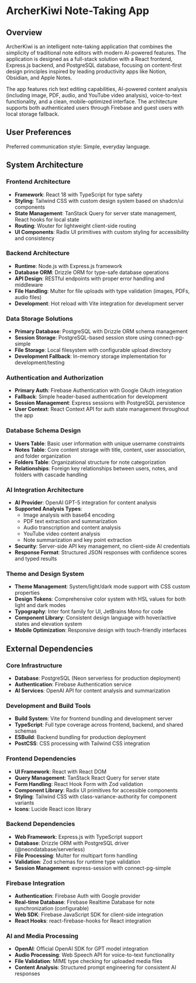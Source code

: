 # ArcherKiwi Note-Taking App

## Overview

ArcherKiwi is an intelligent note-taking application that combines the simplicity of traditional note editors with modern AI-powered features. The application is designed as a full-stack solution with a React frontend, Express.js backend, and PostgreSQL database, focusing on content-first design principles inspired by leading productivity apps like Notion, Obsidian, and Apple Notes.

The app features rich text editing capabilities, AI-powered content analysis (including image, PDF, audio, and YouTube video analysis), voice-to-text functionality, and a clean, mobile-optimized interface. The architecture supports both authenticated users through Firebase and guest users with local storage fallback.

## User Preferences

Preferred communication style: Simple, everyday language.

## System Architecture

### Frontend Architecture
- **Framework**: React 18 with TypeScript for type safety
- **Styling**: Tailwind CSS with custom design system based on shadcn/ui components
- **State Management**: TanStack Query for server state management, React hooks for local state
- **Routing**: Wouter for lightweight client-side routing
- **UI Components**: Radix UI primitives with custom styling for accessibility and consistency

### Backend Architecture
- **Runtime**: Node.js with Express.js framework
- **Database ORM**: Drizzle ORM for type-safe database operations
- **API Design**: RESTful endpoints with proper error handling and middleware
- **File Handling**: Multer for file uploads with type validation (images, PDFs, audio files)
- **Development**: Hot reload with Vite integration for development server

### Data Storage Solutions
- **Primary Database**: PostgreSQL with Drizzle ORM schema management
- **Session Storage**: PostgreSQL-based session store using connect-pg-simple
- **File Storage**: Local filesystem with configurable upload directory
- **Development Fallback**: In-memory storage implementation for development/testing

### Authentication and Authorization
- **Primary Auth**: Firebase Authentication with Google OAuth integration
- **Fallback**: Simple header-based authentication for development
- **Session Management**: Express sessions with PostgreSQL persistence
- **User Context**: React Context API for auth state management throughout the app

### Database Schema Design
- **Users Table**: Basic user information with unique username constraints
- **Notes Table**: Core content storage with title, content, user association, and folder organization
- **Folders Table**: Organizational structure for note categorization
- **Relationships**: Foreign key relationships between users, notes, and folders with cascade handling

### AI Integration Architecture
- **AI Provider**: OpenAI GPT-5 integration for content analysis
- **Supported Analysis Types**: 
  - Image analysis with base64 encoding
  - PDF text extraction and summarization
  - Audio transcription and content analysis
  - YouTube video content analysis
  - Note summarization and key point extraction
- **Security**: Server-side API key management, no client-side AI credentials
- **Response Format**: Structured JSON responses with confidence scores and typed results

### Theme and Design System
- **Theme Management**: System/light/dark mode support with CSS custom properties
- **Design Tokens**: Comprehensive color system with HSL values for both light and dark modes
- **Typography**: Inter font family for UI, JetBrains Mono for code
- **Component Library**: Consistent design language with hover/active states and elevation system
- **Mobile Optimization**: Responsive design with touch-friendly interfaces

## External Dependencies

### Core Infrastructure
- **Database**: PostgreSQL (Neon serverless for production deployment)
- **Authentication**: Firebase Authentication service
- **AI Services**: OpenAI API for content analysis and summarization

### Development and Build Tools
- **Build System**: Vite for frontend bundling and development server
- **TypeScript**: Full type coverage across frontend, backend, and shared schemas
- **ESBuild**: Backend bundling for production deployment
- **PostCSS**: CSS processing with Tailwind CSS integration

### Frontend Dependencies
- **UI Framework**: React with React DOM
- **Query Management**: TanStack React Query for server state
- **Form Handling**: React Hook Form with Zod validation
- **Component Library**: Radix UI primitives for accessible components
- **Styling**: Tailwind CSS with class-variance-authority for component variants
- **Icons**: Lucide React icon library

### Backend Dependencies
- **Web Framework**: Express.js with TypeScript support
- **Database**: Drizzle ORM with PostgreSQL driver (@neondatabase/serverless)
- **File Processing**: Multer for multipart form handling
- **Validation**: Zod schemas for runtime type validation
- **Session Management**: express-session with connect-pg-simple

### Firebase Integration
- **Authentication**: Firebase Auth with Google provider
- **Real-time Database**: Firebase Realtime Database for note synchronization (configurable)
- **Web SDK**: Firebase JavaScript SDK for client-side integration
- **React Hooks**: react-firebase-hooks for React integration

### AI and Media Processing
- **OpenAI**: Official OpenAI SDK for GPT model integration
- **Audio Processing**: Web Speech API for voice-to-text functionality
- **File Validation**: MIME type checking for uploaded media files
- **Content Analysis**: Structured prompt engineering for consistent AI responses